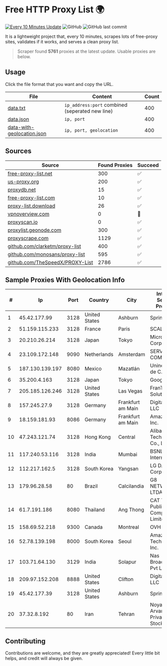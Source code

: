 
# Free HTTP Proxy List 🌍

[![Every 10 Minutes Update](https://github.com/mertguvencli/http-proxy-list/actions/workflows/main.yml/badge.svg?branch=main)](https://github.com/mertguvencli/http-proxy-list/actions/workflows/main.yml)
![GitHub](https://img.shields.io/github/license/mertguvencli/http-proxy-list)
![GitHub last commit](https://img.shields.io/github/last-commit/mertguvencli/http-proxy-list)

It is a lightweight project that, every 10 minutes, scrapes lots of free-proxy sites, validates if it works, and serves a clean proxy list.


> Scraper found **5761** proxies at the latest update. Usable proxies are below.

## Usage

Click the file format that you want and copy the URL.


|File|Content|Count|
|----|-------|-----|
|[data.txt](https://raw.githubusercontent.com/mertguvencli/http-proxy-list/main/proxy-list/data.txt)|`ip_address:port` combined (seperated new line)|400|
|[data.json](https://raw.githubusercontent.com/mertguvencli/http-proxy-list/main/proxy-list/data.json)|`ip, port`|400|
|[data-with-geolocation.json](https://raw.githubusercontent.com/mertguvencli/http-proxy-list/main/proxy-list/data-with-geolocation.json)|`ip, port, geolocation`|400|

## Sources

|Source|Found Proxies|Succeed|
|------|-------------|-------|
|[free-proxy-list.net](https://free-proxy-list.net)|300|✅|
|[us-proxy.org](https://www.us-proxy.org)|200|✅|
|[proxydb.net](http://proxydb.net)|15|✅|
|[free-proxy-list.com](https://free-proxy-list.com/?page=&port=&type%5B%5D=http&type%5B%5D=https&up_time=0&search=Search)|10|✅|
|[proxy-list.download](https://www.proxy-list.download/HTTP)|26|✅|
|[vpnoverview.com](https://vpnoverview.com/privacy/anonymous-browsing/free-proxy-servers)|0|🚫|
|[proxyscan.io](https://www.proxyscan.io)|0|✅|
|[proxylist.geonode.com](https://proxylist.geonode.com/api/proxy-list?limit=300&page=1&sort_by=lastChecked&sort_type=desc&protocols=http,https)|300|✅|
|[proxyscrape.com](https://api.proxyscrape.com/v2/?request=displayproxies&protocol=http&timeout=10000&country=all&ssl=all&anonymity=all)|1129|✅|
|[github.com/clarketm/proxy-list](https://raw.githubusercontent.com/clarketm/proxy-list/master/proxy-list-raw.txt)|400|✅|
|[github.com/monosans/proxy-list](https://raw.githubusercontent.com/monosans/proxy-list/main/proxies/http.txt)|595|✅|
|[github.com/TheSpeedX/PROXY-List](https://raw.githubusercontent.com/TheSpeedX/PROXY-List/master/http.txt)|2786|✅|


## Sample Proxies With Geolocation Info

|#|Ip|Port|Country|City|Internet Service Provider|
|-|--|----|-------|----|-------------------------|
|1|45.42.177.99|3128|United States|Ashburn|Sprint|
|2|51.159.115.233|3128|France|Paris|SCALEWAY|
|3|20.210.26.214|3128|Japan|Tokyo|Microsoft Corporation|
|4|23.109.172.148|9090|Netherlands|Amsterdam|SERVERS-COM|
|5|187.130.139.197|8080|Mexico|Mazatlán|Uninet S.A. de C.V.|
|6|35.200.4.163|3128|Japan|Tokyo|Google LLC|
|7|205.185.126.246|3128|United States|Las Vegas|FranTech Solutions|
|8|157.245.27.9|3128|Germany|Frankfurt am Main|DigitalOcean, LLC|
|9|18.159.181.93|8086|Germany|Frankfurt am Main|Amazon.com, Inc.|
|10|47.243.121.74|3128|Hong Kong|Central|Alibaba (US) Technology Co., Ltd.|
|11|117.240.53.116|3128|India|Mumbai|BSNL Internet|
|12|112.217.162.5|3128|South Korea|Yangsan|LG DACOM Corporation|
|13|179.96.28.58|80|Brazil|Calcilandia|G8 NETWORKS LTDA|
|14|61.7.191.186|8080|Thailand|Ang Thong|CAT Telecom Public Company Limited|
|15|158.69.52.218|9300|Canada|Montreal|OVH SAS|
|16|52.78.139.198|8000|South Korea|Seoul|Amazon Technologies Inc.|
|17|103.71.64.130|3129|India|Solapur|Nas Broadband Pvt Ltd|
|18|209.97.152.208|8888|United States|Clifton|DigitalOcean, LLC|
|19|45.42.177.39|3128|United States|Ashburn|Sprint|
|20|37.32.8.192|80|Iran|Tehran|Noyan Abr Arvan Co. ( Private Joint Stock)|



## Contributing

Contributions are welcome, and they are greatly appreciated! Every
little bit helps, and credit will always be given.

